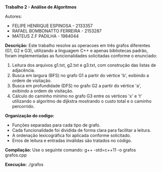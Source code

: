 **Trabalho 2 - Análise de Algoritmos**

Autores:
- FELIPE HENRIQUE ESPINOSA - 2133357
- RAFAEL BOMBONATTO FERREIRA - 2153287
- MATEUS Z.F PADILHA - 1984044

**Descrição:**
Este trabalho resolve as operacoes em três grafos diferentes (G1, G2 e G3), utilizando a linguagem C++ e apenas bibliotecas padrão, foram implementadas as funcionalidades solicitadas conforme o enunciado:

1. Leitura dos arquivos g1.txt, g2.txt e g3.txt, com construção das listas de adjacência.
2. Busca em largura (BFS) no grafo G1 a partir do vértice 'b', exibindo a ordem de visitação.
3. Busca em profundidade (DFS) no grafo G2 a partir do vértice 'a', exibindo a ordem de visitação.
4. Cálculo do caminho mínimo no grafo G3 entre os vértices 'x' e 't' utilizando o algoritmo de dijkstra mostrando o custo total e o caminho percorrido.

**Organização do codigo:**
- Funções separadas para cada tipo de grafo.
- Cada funcionalidade foi dividida de forma clara para facilitar a leitura.
- A ordenação lexicográfica foi aplicada conforme solicitado.
- Erros de leitura e entradas inválidas são tratados no código.

**Compilação:**
Use o seguinte comando:
g++ -std=c++11 -o grafos grafos.cpp

**Execução:**
./grafos

